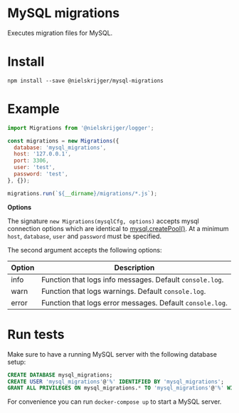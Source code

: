 # MySQL migrations

Executes migration files for MySQL.

# Install

```
npm install --save @nielskrijger/mysql-migrations
```

# Example

```js
import Migrations from '@nielskrijger/logger';

const migrations = new Migrations({
  database: 'mysql_migrations',
  host: '127.0.0.1',
  port: 3306,
  user: 'test',
  password: 'test',
}, {});

migrations.run(`${__dirname}/migrations/*.js`);
```

**Options**

The signature `new Migrations(mysqlCfg, options)` accepts mysql connection options which are identical to [mysql.createPool()](https://github.com/mysqljs/mysql#pooling-connections). At a minimum `host`, `database`, `user` and `password` must be specified.

The second argument accepts the following options:

Option | Description
-------|-------------------------
info   | Function that logs info messages. Default `console.log`.
warn   | Function that logs warnings. Default `console.log`.
error  | Function that logs error messages. Default `console.log`.

# Run tests

Make sure to have a running MySQL server with the following database setup:

```sql
CREATE DATABASE mysql_migrations;
CREATE USER 'mysql_migrations'@'%' IDENTIFIED BY 'mysql_migrations';
GRANT ALL PRIVILEGES ON mysql_migrations.* TO 'mysql_migrations'@'%' WITH GRANT OPTION;
```

For convenience you can run `docker-compose up` to start a MySQL server.
